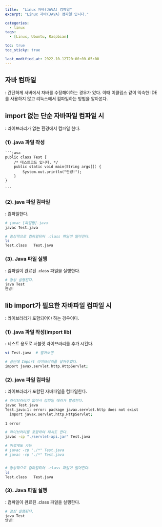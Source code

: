 ```yaml
---
title:  "Linux 자바(JAVA) 컴파일"
excerpt: "Linux 자바(JAVA) 컴파일 입니다."

categories:
  - linux
tags:
  - [Linux, Ubuntu, Raspbian]

toc: true
toc_sticky: true

last_modified_at: 2022-10-12T20:00:00-05:00
---
```


## 자바 컴파일
  : 간단하게 서버에서 자바를 수정해야하는 경우가 있다. 이때 이클립스 같이 익숙한 IDE 를 사용하지 않고 리눅스에서 컴파일하는 방법을 알아본다.

## import 없는 단순 자바파일 컴파일 시
  : 라이브러리가 없는 환경에서 컴파일 한다.

### (1) .java 파일 작성

    ```java
    public class Test {
        /* 테스트코드 입니다. */
        public static void main(String args[]) {
            System.out.println("안녕!");
        }
    }

    ```

### (2). java 파일 컴파일
  : 컴파일한다.

```bash
# javac [파일명].java
javac Test.java

# 정상적으로 컴파일되어 .class 파일이 떨어진다.
ls
Test.class   Test.java

```

### (3). Java 파일 실행 
  : 컴파일이 완료된 .class 파일을 실행한다.

```bash
# 정상 실행된다.
java Test
안녕!

```


## lib import가 필요한 자바파일 컴파일 시
  : 라이브러리가 포함되어야 하는 경우이다.

### (1) .java 파일 작성(import lib)
  : 테스트 용도로 서블릿 라이브러리를 추가 시킨다.

```bash
vi Test.java  # 열어보면

# 상단에 Import 라이브러리를 넣어주었다.
import javax.servlet.http.HttpServlet;

```

### (2). java 파일 컴파일
  : 라이브러리가 포함된 자바파일을 컴파일한다.

```bash
# 라이브러리가 없어서 컴파일 에러가 발생한다.
javac Test.java
Test.java:1: error: package javax.servlet.http does not exist
  import javax.servlet.http.HttpServlet;
                           ^
1 error

```
  
```bash
# 라이브러리를 포함하여 재시도 한다.
javac -cp "./servlet-api.jar" Test.java

# 이렇게도 가능
# javac -cp "./*" Test.java 
# javac -cp "./*" Test.java 


# 정상적으로 컴파일되어 .class 파일이 떨어진다.
ls
Test.class   Test.java

```

### (3). Java 파일 실행 
  : 컴파일이 완료된 .class 파일을 실행한다.

```bash
# 정상 실행된다.
java Test
안녕!

```



